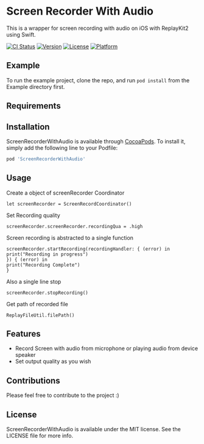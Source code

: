 # Screen Recorder With Audio

This is a wrapper for screen recording with audio on iOS with ReplayKit2 using Swift. 
</br>

[![CI Status](https://img.shields.io/travis/Ajaysainisd/ScreenRecorderWithAudio.svg?style=flat)](https://travis-ci.org/Ajaysainisd/ScreenRecorderWithAudio)
[![Version](https://img.shields.io/cocoapods/v/ScreenRecorderWithAudio.svg?style=flat)](https://cocoapods.org/pods/ScreenRecorderWithAudio)
[![License](https://img.shields.io/cocoapods/l/ScreenRecorderWithAudio.svg?style=flat)](https://cocoapods.org/pods/ScreenRecorderWithAudio)
[![Platform](https://img.shields.io/cocoapods/p/ScreenRecorderWithAudio.svg?style=flat)](https://cocoapods.org/pods/ScreenRecorderWithAudio)

## Example

To run the example project, clone the repo, and run `pod install` from the Example directory first.

## Requirements

## Installation

ScreenRecorderWithAudio is available through [CocoaPods](https://cocoapods.org). To install
it, simply add the following line to your Podfile:

```ruby
pod 'ScreenRecorderWithAudio'
```

## Usage

Create a object of screenRecorder Coordinator

```
let screenRecorder = ScreenRecordCoordinator()
```

Set Recording quality

```
screenRecorder.screenRecorder.recordingQua = .high
```

Screen recording is abstracted to a single function 

```
screenRecorder.startRecording(recordingHandler: { (error) in
print("Recording in progress")
}) { (error) in
print("Recording Complete")
}
```

Also a single line stop 

```
screenRecorder.stopRecording()
```

Get path of recorded file

```
ReplayFileUtil.filePath()
```


## Features

* Record Screen with audio from microphone or playing audio from device speaker
* Set output quality as you wish


## Contributions

Please feel free to contribute to the project :) 

## License

ScreenRecorderWithAudio is available under the MIT license. See the LICENSE file for more info.
